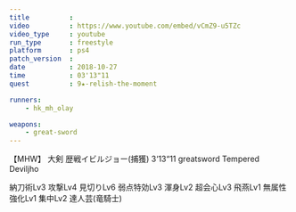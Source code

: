 ```yaml
---
title          :
video          : https://www.youtube.com/embed/vCmZ9-u5TZc
video_type     : youtube
run_type       : freestyle
platform       : ps4
patch_version  :
date           : 2018-10-27
time           : 03'13"11
quest          : 9★-relish-the-moment

runners:
    - hk_mh_olay

weapons:
    - great-sword
---
```

【MHW】 大剣 歴戦イビルジョー(捕獲) 3‘13“11 greatsword Tempered Deviljho

納刀術Lv3 攻撃Lv4 見切りLv6 弱点特効Lv3 渾身Lv2 超会心Lv3 飛燕Lv1 無属性強化Lv1 集中Lv2 達人芸(竜騎士)
